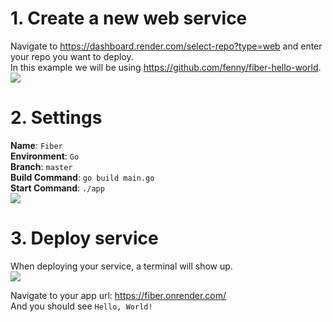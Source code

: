 # 1. Create a new web service
Navigate to https://dashboard.render.com/select-repo?type=web and enter your repo you want to deploy.  
In this example we will be using https://github.com/fenny/fiber-hello-world.  
![](https://i.imgur.com/MyPUCm0.png)

# 2. Settings
**Name**: `Fiber`  
**Environment**: `Go`  
**Branch**: `master`  
**Build Command**: `go build main.go`  
**Start Command**: `./app`  
![](https://i.imgur.com/IpvfYGo.png)

# 3. Deploy service
When deploying your service, a terminal will show up.  
![](https://i.imgur.com/rcfAbSF.png)  

Navigate to your app url: https://fiber.onrender.com/  
And you should see `Hello, World!`

